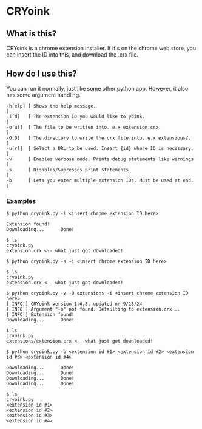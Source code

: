 # CRYoink
## What is this?
CRYoink is a chrome extension installer. If it's on the chrome web store, you can insert the ID into this, and download the .crx file.
## How do I use this? 
You can run it normally, just like some other python app. However, it also has some argument handling.
```
-h[elp] [ Shows the help message.                                     ]
-i[d]   [ The extension ID you would like to yoink.                   ]
-o[ut]  [ The file to be written into. e.x extension.crx.             ]
-O[D]   [ The directory to write the crx file into. e.x extensions/.  ]
-u[rl]  [ Select a URL to be used. Insert {id} where ID is necessary. ]
-v      [ Enables verbose mode. Prints debug statements like warnings ]
-s      [ Disables/Supresses print statements.                        ]
-b      [ Lets you enter multiple extension IDs. Must be used at end. ]
```
### Examples
```
$ python cryoink.py -i <insert chrome extension ID here>

Extension found!
Downloading...      Done!

$ ls
cryoink.py
extension.crx <-- what just got downloaded!

$ python cryoink.py -s -i <insert chrome extension ID here>

$ ls
cryoink.py
extension.crx <-- what just got downloaded!

$ python cryoink.py -v -O extensions -i <insert chrome extension ID here>
[ INFO ] CRYoink version 1.0.3, updated on 9/13/24
[ INFO ] Argument "-o" not found. Defaulting to extension.crx...
[ INFO ] Extension found!
Downloading...      Done!

$ ls
cryoink.py
extensions/extension.crx <-- what just got downloaded!

$ python cryoink.py -b <extension id #1> <extension id #2> <extension id #3> <extension id #4>

Downloading...      Done!
Downloading...      Done!
Downloading...      Done!
Downloading...      Done!

$ ls
cryoink.py
<extension id #1>
<extension id #2>
<extension id #3>
<extension id #4>
```